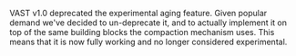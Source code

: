 VAST v1.0 deprecated the experimental aging feature. Given popular demand we've
decided to un-deprecate it, and to actually implement it on top of the same
building blocks the compaction mechanism uses. This means that it is now fully
working and no longer considered experimental.
